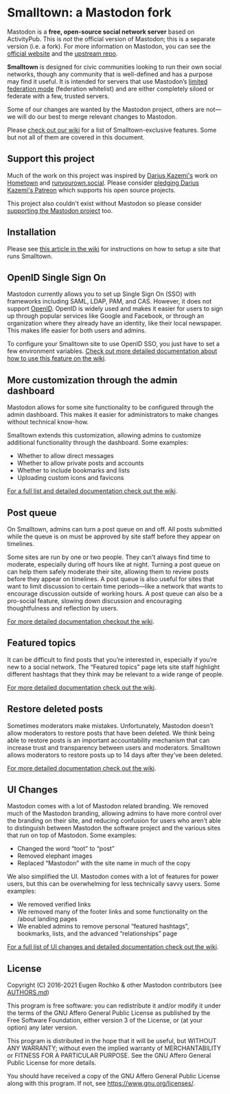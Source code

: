 # Smalltown: a Mastodon fork

Mastodon is a **free, open-source social network server** based on ActivityPub. This is *not* the official version of Mastodon; this is a separate version (i.e. a fork). For more information on Mastodon, you can see the [official website](https://joinmastodon.org) and the [upstream repo](https://github.com/tootsuite/mastodon).

__Smalltown__ is designed for civic communities looking to run their own social networks, though any community that is well-defined and has a purpose may find it useful. It is intended for servers that use Mastodon’s [limited federation mode](https://docs.joinmastodon.org/admin/config/#limited_federation_mode) (federation whitelist) and are either completely siloed or federate with a few, trusted servers.

Some of our changes are wanted by the Mastodon project, others are not—we will do our best to merge relevant changes to Mastodon.

Please [check out our wiki](https://github.com/chandrn7/civic-logic/wiki) for a list of Smalltown-exclusive features. Some but not all of them are covered in this document.

## Support this project

Much of the work on this project was inspired by [Darius Kazemi's](https://tinysubversions.com) work on [Hometown](https://github.com/hometown-fork/hometown) and [runyourown.social](https://runyourown.social). Please consider [pledging Darius Kazemi's Patreon](https://www.patreon.com/tinysubversions) which supports his open source projects.

This project also couldn't exist without Mastodon so please consider [supporting the Mastodon project](https://www.patreon.com/mastodon) too.

## Installation

Please see [this article in the wiki](https://github.com/chandrn7/civic-logic/wiki/How-to-setup-a-site-that-runs-Smalltown) for instructions on how to setup a site that runs Smalltown.

## OpenID Single Sign On

Mastodon currently allows you to set up Single Sign On (SSO) with frameworks including SAML, LDAP, PAM, and CAS. However, it does not support [OpenID](https://openid.net/connect/). OpenID is widely used and makes it easier for users to sign up through popular services like Google and Facebook, or through an organization where they already have an identity, like their local newspaper. This makes life easier for both users and admins.

To configure your Smalltown site to use OpenID SSO, you just have to set a few environment variables. [Check out more detailed documentation about how to use this feature on the wiki](https://github.com/chandrn7/civic-logic/wiki/OpenID-SSO).

## More customization through the admin dashboard

Mastodon allows for some site functionality to be configured through the admin dashboard. This makes it easier for administrators to make changes without technical know-how. 

Smalltown extends this customization, allowing admins to customize additional functionality through the dashboard. Some examples:
* Whether to allow direct messages
* Whether to allow private posts and accounts
* Whether to include bookmarks and lists
* Uploading custom icons and favicons

[For a full list and detailed documentation check out the wiki](https://github.com/chandrn7/civic-logic/wiki).

## Post queue

On Smalltown, admins can turn a post queue on and off. All posts submitted while the queue is on must be approved by site staff before they appear on timelines. 

Some sites are run by one or two people. They can't always find time to moderate, especially during off hours like at night. Turning a post queue on can help them safely moderate their site, allowing them to review posts before they appear on timelines. A post queue is also useful for sites that want to limit discussion to certain time periods—like a network that wants to encourage discussion outside of working hours. A post queue can also be a pro-social feature, slowing down discussion and encouraging thoughtfulness and reflection by users.

[For more detailed documentation checkout the wiki](https://github.com/chandrn7/smalltown/wiki/Post-queue).

## Featured topics

It can be difficult to find posts that you’re interested in, especially if you’re new to a social network. The “Featured topics” page lets site staff highlight different hashtags that they think may be relevant to a wide range of people.

[For more detailed documentation check out the wiki](https://github.com/chandrn7/civic-logic/wiki/Featured-topics).

## Restore deleted posts

Sometimes moderators make mistakes. Unfortunately, Mastodon doesn’t allow moderators to restore posts that have been deleted. We think being able to restore posts is an important accountability mechanism that can increase trust and transparency between users and moderators. Smalltown allows moderators to restore posts up to 14 days after they’ve been deleted.

[For more detailed documentation check out the wiki](https://github.com/chandrn7/civic-logic/wiki/Restore-deleted-posts).

## UI Changes

Mastodon comes with a lot of Mastodon related branding. We removed much of the Mastodon branding, allowing admins to have more control over the branding on their site, and reducing confusion for users who aren’t able to distinguish between Mastodon the software project and the various sites that run on top of Mastodon. Some examples: 
* Changed the word “toot” to “post” 
* Removed elephant images
* Replaced “Mastodon” with the site name in much of the copy

We also simplified the UI. Mastodon comes with a lot of features for power users, but this can be overwhelming for less technically savvy users. Some examples:
* We removed verified links
* We removed many of the footer links and some functionality on the /about landing pages
* We enabled admins to remove personal “featured hashtags”, bookmarks, lists, and the advanced “relationships” page

[For a full list of UI changes and detailed documentation check out the wiki](https://github.com/chandrn7/civic-logic/wiki).

## License

Copyright (C) 2016-2021 Eugen Rochko & other Mastodon contributors (see [AUTHORS.md](AUTHORS.md))

This program is free software: you can redistribute it and/or modify it under the terms of the GNU Affero General Public License as published by the Free Software Foundation, either version 3 of the License, or (at your option) any later version.

This program is distributed in the hope that it will be useful, but WITHOUT ANY WARRANTY; without even the implied warranty of MERCHANTABILITY or FITNESS FOR A PARTICULAR PURPOSE. See the GNU Affero General Public License for more details.

You should have received a copy of the GNU Affero General Public License along with this program. If not, see <https://www.gnu.org/licenses/>.
